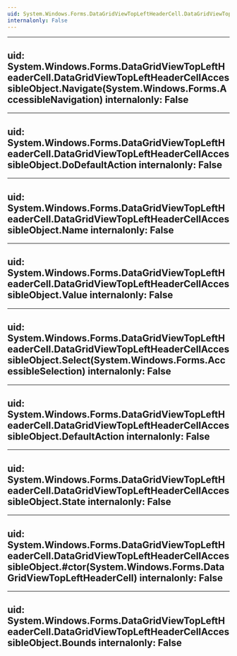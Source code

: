 ```yaml
---
uid: System.Windows.Forms.DataGridViewTopLeftHeaderCell.DataGridViewTopLeftHeaderCellAccessibleObject
internalonly: False
---
```


---
uid: System.Windows.Forms.DataGridViewTopLeftHeaderCell.DataGridViewTopLeftHeaderCellAccessibleObject.Navigate(System.Windows.Forms.AccessibleNavigation)
internalonly: False
---

---
uid: System.Windows.Forms.DataGridViewTopLeftHeaderCell.DataGridViewTopLeftHeaderCellAccessibleObject.DoDefaultAction
internalonly: False
---

---
uid: System.Windows.Forms.DataGridViewTopLeftHeaderCell.DataGridViewTopLeftHeaderCellAccessibleObject.Name
internalonly: False
---

---
uid: System.Windows.Forms.DataGridViewTopLeftHeaderCell.DataGridViewTopLeftHeaderCellAccessibleObject.Value
internalonly: False
---

---
uid: System.Windows.Forms.DataGridViewTopLeftHeaderCell.DataGridViewTopLeftHeaderCellAccessibleObject.Select(System.Windows.Forms.AccessibleSelection)
internalonly: False
---

---
uid: System.Windows.Forms.DataGridViewTopLeftHeaderCell.DataGridViewTopLeftHeaderCellAccessibleObject.DefaultAction
internalonly: False
---

---
uid: System.Windows.Forms.DataGridViewTopLeftHeaderCell.DataGridViewTopLeftHeaderCellAccessibleObject.State
internalonly: False
---

---
uid: System.Windows.Forms.DataGridViewTopLeftHeaderCell.DataGridViewTopLeftHeaderCellAccessibleObject.#ctor(System.Windows.Forms.DataGridViewTopLeftHeaderCell)
internalonly: False
---

---
uid: System.Windows.Forms.DataGridViewTopLeftHeaderCell.DataGridViewTopLeftHeaderCellAccessibleObject.Bounds
internalonly: False
---
